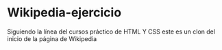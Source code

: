 # Wikipedia-ejercicio
Siguiendo la línea del cursos práctico de HTML Y CSS este es un clon del inicio de la página de Wikipedia
